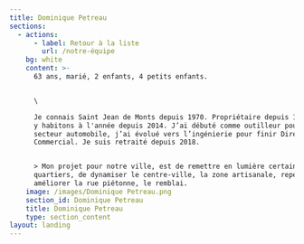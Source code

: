 ```yaml
---
title: Dominique Petreau
sections:
  - actions:
      - label: Retour à la liste
        url: /notre-équipe
    bg: white
    content: >-
      63 ans, marié, 2 enfants, 4 petits enfants.


      \

      Je connais Saint Jean de Monts depuis 1970. Propriétaire depuis 1999, nous
      y habitons à l'année depuis 2014. J’ai débuté comme outilleur pour le
      secteur automobile, j’ai évolué vers l’ingénierie pour finir Directeur
      Commercial. Je suis retraité depuis 2018. 


      > Mon projet pour notre ville, est de remettre en lumière certains
      quartiers, de dynamiser le centre-ville, la zone artisanale, repenser,
      améliorer la rue piétonne, le remblai.
    image: /images/Dominique Petreau.png
    section_id: Dominique Petreau
    title: Dominique Petreau
    type: section_content
layout: landing
---
```



